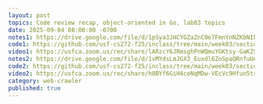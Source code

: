 ```yaml
---
layout: post
topics: Code review recap, object-oriented in Go, lab03 topics
date: 2025-09-04 08:00:00 -0700
notes1: https://drive.google.com/file/d/1pSya3JHCYGZaZnC9e7FmnYnNZKbNIhcp/view?usp=drive_link
code1: https://github.com/usf-cs272-f25/inclass/tree/main/week03/section01
video1: https://usfca.zoom.us/rec/share/lARzcY6JRmsghPnWQmuYGKtsy-GaKZSYGq38dOkqcLfXss8GzjOvna5O6uPNF3hz.FCBqfybH2jDOEyYb
notes2: https://drive.google.com/file/d/1vMYdsLmJGX3_Euxdl6ZoSpaQRnfuUes4/view?usp=sharing
code2: https://github.com/usf-cs272-f25/inclass/tree/main/week03/section02
video2: https://usfca.zoom.us/rec/share/h0BYf6GiH4ceNqMDw-VEcVc9Hfun5trNZOS_cY06RxyC2hH2nXmc7H0NUxw11ojU.NhV5LHhOUx4wN-aN
category: web-crawler
published: true
---
```

